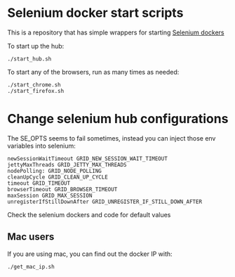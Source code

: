 # Selenium docker start scripts

This is a repository that has simple wrappers for starting [Selenium dockers](https://github.com/SeleniumHQ/docker-selenium)

To start up the hub:
```
./start_hub.sh
```

To start any of the browsers, run as many times as needed:
```
./start_chrome.sh
./start_firefox.sh
```
# Change selenium hub configurations
The SE_OPTS seems to fail sometimes, instead you can inject those env variables into selenium:

```
newSessionWaitTimeout GRID_NEW_SESSION_WAIT_TIMEOUT
jettyMaxThreads GRID_JETTY_MAX_THREADS
nodePolling: GRID_NODE_POLLING
cleanUpCycle GRID_CLEAN_UP_CYCLE
timeout GRID_TIMEOUT
browserTimeout GRID_BROWSER_TIMEOUT
maxSession GRID_MAX_SESSION
unregisterIfStillDownAfter GRID_UNREGISTER_IF_STILL_DOWN_AFTER
```

Check the selenium dockers and code for default values

## Mac users

If you are using mac, you can find out the docker IP with:
```
./get_mac_ip.sh
```

